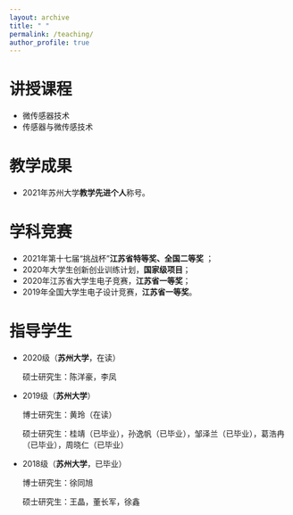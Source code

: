 ```yaml
---
layout: archive
title: " "
permalink: /teaching/
author_profile: true
---
```

# 讲授课程

* 微传感器技术
* 传感器与微传感技术

# 教学成果

* 2021年苏州大学**教学先进个人**称号。

# 学科竞赛

* 2021年第十七届“挑战杯”**江苏省特等奖、全国二等奖** ；
* 2020年大学生创新创业训练计划，**国家级项目**；
* 2020年江苏省大学生电子竞赛，**江苏省一等奖**；
* 2019年全国大学生电子设计竞赛，**江苏省一等奖**。

# 指导学生

- 2020级（**苏州大学**，在读）

  硕士研究生：陈洋豪，李凤

- 2019级（**苏州大学**）

  博士研究生：黄玲（在读）

  硕士研究生：桂靖（已毕业），孙逸帆（已毕业），邹泽兰（已毕业），葛浩冉（已毕业），周晓仁（已毕业）

- 2018级（**苏州大学**，已毕业）

    博士研究生：徐同旭

    硕士研究生：王晶，董长军，徐鑫
